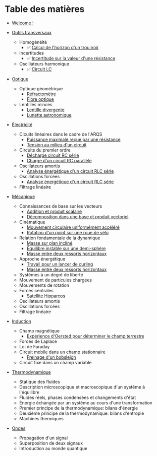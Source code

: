 # Table des matières

* [Welcome !](README.md)

* [Outils transversaux](blocs/outils_transversaux.md)
  * Homogénéité
    * :white_check_mark: [Calcul de l'horizon d'un trou noir](exercices/outils/horizon_trou_noir.md) 
  * Incertitudes
    * :white_check_mark: [Incertitude sur la valeur d'une résistance](exercices/outils/incertitudes_resistance.md)
  * Oscillateurs harmonique
    * :white_check_mark: [Circuit LC](exercices/outils/oscillateur_harmonique_LC.md)

* [Optique](blocs/optique.md)
  * Optique géométrique
    * [Réfractomètre](exercices/optique/refractometre.md)
    * [Fibre optique](exercices/optique/fibre_optique.md)
  * Lentilles minces
    * [Lentille divergente](exercices/optique/lentille_divergente.md)
    * [Lunette astronomique](exercices/optique/lunette_astronomique.md)

* [Électricité](blocs/electricite.md)
  * Cicuits linéaires dans le cadre de l'ARQS
    * [Puissance maximale reçue par une résistance](exercices/elec/puissance_maximale.md)
    * [Tension au milieu d'un circuit](exercices/elec/tension_centrale_E1_R1_R2_E2.md)
  * Circuits du premier ordre
    * [Décharge circuit RC série](exercices/elec/decharge_RC_analyse_energetique.md)
    * [Charge d'un circuit RC parallèle](exercices/elec/charge_circuit_RC_parallele.md)
  * Oscillateurs amortis
    * [Analyse énergétique d'un circuit RLC série](exercices/elec/RLC_energie.md)
  * Oscillations forcées
    * [Analyse énergétique d'un circuit RLC série](exercices/elec/RLC_en_RSF.md)
  * Filtrage linéaire

* [Mécanique](blocs/mecanique.md)
  * Connaissances de base sur les vecteurs
    * [Addition et produit scalaire](exercices/meca/addition_et_produit_scalaire.md)
    * [Décomposition dans une base et produit vectoriel](exercices/meca/decomposition_et_produit_vectoriel.md)
  * Cinématique
    * [Mouvement circulaire uniformément accéléré](exercices/meca/mouvement_circulaire_uniformement_accelere.md)
    * [Rotation d'un point sur une roue de vélo](exercices/meca/roue_de_velo.md)
  * Relation fondamentale de la dynamique
    * [Masse sur plan incliné](exercices/meca/plan_incline.md)
    * [Équilibre instable sur une demi-sphère](exercices/meca/igloo.md)
    * [Masse entre deux ressorts horizontaux](exercices/meca/mobile_entre_deux_ressorts_version_force.md) 
  * Approche énergétique
    * [Travail pour un lancer de curling](exercices/meca/curling.md)
    * [Masse entre deux ressorts horizontaux](exercices/meca/mobile_entre_deux_ressorts_version_energie.md) 
  * Systèmes à un degré de liberté
  * Mouvement de particules chargées
  * Mouvements de rotation
  * Forces centrales
    * [Satellite Hipparcos](exercices/meca/hipparcos.md)
  * Oscillateurs amortis
  * Oscillations forcées
  * Filtrage linéaire

* [Induction](blocs/induction.md)
  * Champ magnétique
    * [Expérience d'Oersted pour déterminer le champ terrestre](exercices/induction/oersted.md)
  * Forces de Laplace
  * Loi de Faraday
  * Circuit mobile dans un champ stationnaire
    * [Freinage d'un bobsleigh](exercices/induction/bobsleigh.md)
  * Circuit fixe dans un champ variable

* [Thermodynamique](blocs/thermodynamique.md)
  * Statique des fluides
  * Description microscopique et macroscopique d'un système à l'équilibre
  * Fluides réels, phases condensées et changements d'état
  * Énergie échangée par un système au cours d'une transformation
  * Premier principe de la thermodynamique: bilans d'énergie
  * Deuxième principe de la thermodynamique: bilans d'entropie
  * Machines thermiques

* [Ondes](blocs/ondes.md)
  * Propagation d'un signal
  * Superposition de deux signaux
  * Introduction au monde quantique
